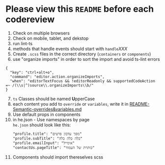# Please view this `README` before each codereview

1. Check on multiple browsers
2. Check on mobile, tablet, and dekstop
3. run lint-ts
4. methods that handle events should start with `handle`*XXX*
5. Create `.scss` files in the correct directory (`containers` or `components`)
6. use "organize imports" in order to sort the import and avoid ts-lint errors
```
{
  "key": "ctrl+alt+o",
  "command": "editor.action.organizeImports",
  "when": "editorTextFocus && !editorReadonly && supportedCodeAction =~ /(\\s|^)source\\.organizeImports\\b/"
}
```
7. `ts` Classes should be named **U**pperCase
8. each content you add to `override` or `variables`, write it in [README-Semantic-overrides&variables.md](./README-Semantic-overrides&variables.md)
9. Use default props in components
10. in he.json - Use namespaces by page
<br>`he.json` should look like this:
    ```
    "profile.title": "מסך עדכון פרטים"
    "profile.subTitle": "בלה בלה בלה"
    "profile.emailInput": "אימייל"
    "contactUs.pageTitle": "כותרת של העמוד"
    ```
11. Components should import thereselves scss
